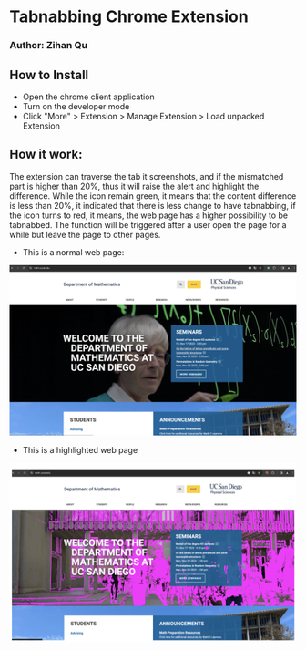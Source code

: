 # Tabnabbing Chrome Extension

### Author: Zihan Qu

## How to Install

- Open the chrome client application
- Turn on the developer mode
- Click "More" > Extension > Manage Extension > Load unpacked Extension

## How it work:
The extension can traverse the tab it screenshots, and if the mismatched part is higher than 20%, thus it will raise the alert and highlight the difference. While the icon remain green, it means that the content difference is less than 20%, it indicated that there is less change to have tabnabbing, if the icon turns to red, it means, the web page has a higher possibility to be tabnabbed. The function will be triggered after a user open the page for a while but leave the page to other pages. 

- This is a normal web page:
  
![Normal Webpage](/screenshots/normal.png "Normal")


- This is a highlighted web page

![Tabnabbing Webpage](/screenshots/tabnab.png "Tabnabbing")
